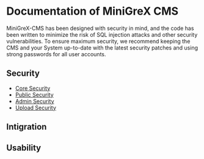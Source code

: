 # Documentation of MiniGreX CMS
MiniGreX-CMS has been designed with security in mind, and the code has been written to minimize the risk of SQL injection attacks and other security vulnerabilities. To ensure maximum security, we recommend keeping the CMS and your System up-to-date with the latest security patches and using strong passwords for all user accounts.
## Security
- [Core Security](core-security.md)
- [Public Security](public-security.md)
- [Admin Security](admin-security.md)
- [Upload Security](security_upload_function.md)

## Intigration

## Usability






